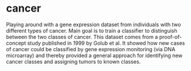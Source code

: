 # cancer

Playing around with a gene expression dataset from individuals with two different types of cancer. Main goal is to train a classifier to distinguish between the two classes of cancer. This dataset comes from a proof-of-concept study published in 1999 by Golub et al. It showed how new cases of cancer could be classified by gene expression monitoring (via DNA microarray) and thereby provided a general approach for identifying new cancer classes and assigning tumors to known classes.
